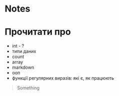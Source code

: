 # Notes

# Прочитати про
- int - ?
- типи даних
- count
- array
- markdown 
- ооп
- функції регулярних виразів: які є, як працюють
> Something

